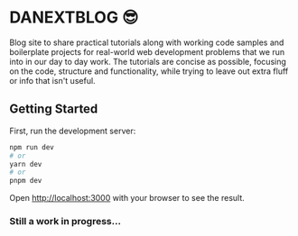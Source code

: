 # DANEXTBLOG 😎

Blog site to share practical tutorials along with working code samples and boilerplate projects for real-world web development problems that we run into in our day to day work. The tutorials are concise as possible, focusing on the code, structure and functionality, while trying to leave out extra fluff or info that isn't useful.

## Getting Started

First, run the development server:

```bash
npm run dev
# or
yarn dev
# or
pnpm dev
```

Open [http://localhost:3000](http://localhost:3000) with your browser to see the result.

### Still a work in progress...
